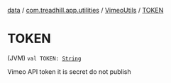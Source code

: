 [data](../../index.md) / [com.treadhill.app.utilities](../index.md) / [VimeoUtils](index.md) / [TOKEN](./-t-o-k-e-n.md)

# TOKEN

(JVM) `val TOKEN: `[`String`](https://kotlinlang.org/api/latest/jvm/stdlib/kotlin/-string/index.html)

Vimeo API token it is secret do not publish

